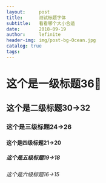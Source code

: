 ```yaml
---
layout:     post
title:      测试标题字体
subtitle:   看看哪个大小合适
date:       2018-09-19
author:     lefinite
header-img: img/post-bg-Ocean.jpg
catalog: true
tags: 
---
```


# 这个是一级标题36
## 这个是二级标题30->32
### 这个是三级标题24->26
#### 这个是四级标题21->20
##### 这个是五级标题19->18
###### 这个是六级标题16->15